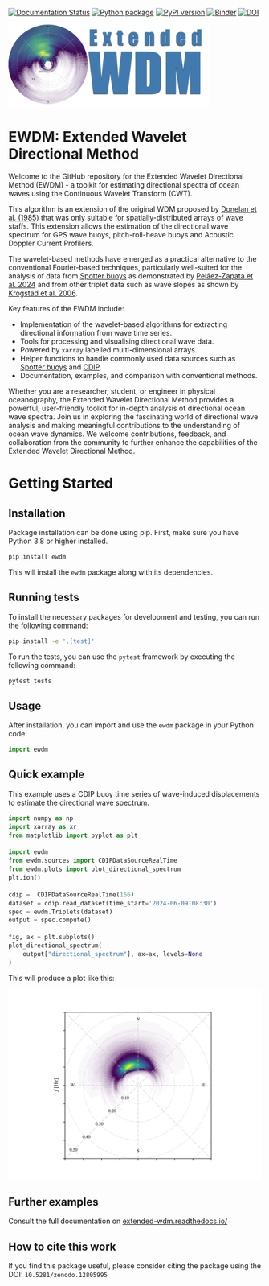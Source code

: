 [![Documentation Status](https://readthedocs.org/projects/extended-wdm/badge/?version=latest)](https://extended-wdm.readthedocs.io/en/latest/?badge=latest)
[![Python package](https://github.com/dspelaez/extended-wdm/actions/workflows/python-package.yml/badge.svg)](https://github.com/dspelaez/extended-wdm/actions/workflows/python-package.yml)
[![PyPI version](https://badge.fury.io/py/ewdm.svg)](https://badge.fury.io/py/ewdm)
[![Binder](https://mybinder.org/badge_logo.svg)](https://mybinder.org/v2/gh/dspelaez/extended-wdm/HEAD?labpath=notebooks)
[![DOI](https://zenodo.org/badge/819790869.svg)](https://zenodo.org/doi/10.5281/zenodo.12805994)

<img src="https://raw.githubusercontent.com/dspelaez/extended-wdm/main/docs/_static/logo.png" width="400">

# EWDM: Extended Wavelet Directional Method

Welcome to the GitHub repository for the Extended Wavelet Directional Method
(EWDM) - a toolkit for estimating directional spectra of ocean waves using the
Continuous Wavelet Transform (CWT).

This algorithm is an extension of the original WDM proposed by [Donelan et al.
(1985)](10.1175/1520-0485(1996)026<1901:naotdp>2.0.co;2) that was only suitable
for spatially-distributed arrays of wave staffs. This extension allows the
estimation of the directional wave spectrum for GPS wave buoys, pitch-roll-heave
buoys and Acoustic Doppler Current Profilers.

The wavelet-based methods have emerged as a practical alternative to the
conventional Fourier-based techniques, particularly well-suited for the analysis
of data from [Spotter buoys](https://www.sofarocean.com/products/spotter) as
demonstrated by [Peláez-Zapata et al.
2024](https://doi.org/10.1175/JTECH-D-23-0058.1) and from other triplet data
such as wave slopes as shown by [Krogstad et al.
2006](https://onepetro.org/IJOPE/article-abstract/28936/Wavelet-And-Local-Directional-Analysis-of-Ocean?redirectedFrom=fulltext).

Key features of the EWDM include:

* Implementation of the wavelet-based algorithms for extracting directional
  information from wave time series.
* Tools for processing and visualising directional wave data.
* Powered by `xarray` labelled multi-dimensional arrays.
* Helper functions to handle commonly used data sources such as 
  [Spotter buoys](https://www.sofarocean.com/products/spotter) and
  [CDIP](https://cdip.ucsd.edu/).
* Documentation, examples, and comparison with conventional methods.


Whether you are a researcher, student, or engineer in physical oceanography, the
Extended Wavelet Directional Method provides a powerful, user-friendly toolkit
for in-depth analysis of directional ocean wave spectra. Join us in exploring
the fascinating world of directional wave analysis and making meaningful
contributions to the understanding of ocean wave dynamics. We welcome
contributions, feedback, and collaboration from the community to further enhance
the capabilities of the Extended Wavelet Directional Method.

# Getting Started

## Installation

Package installation can be done using pip. First, make sure you have Python 3.8
or higher installed.

```bash
pip install ewdm
```

This will install the `ewdm` package along with its dependencies.

## Running tests

To install the necessary packages for development and testing, you can run the
following command:

```bash
pip install -e '.[test]'
```

To run the tests, you can use the `pytest` framework by executing the following
command:

```bash
pytest tests
```


## Usage

After installation, you can import and use the `ewdm` package in your Python
code:


```python
import ewdm
```

## Quick example

This example uses a CDIP buoy time series of wave-induced displacements to
estimate the directional wave spectrum.

```python
import numpy as np
import xarray as xr
from matplotlib import pyplot as plt

import ewdm
from ewdm.sources import CDIPDataSourceRealTime
from ewdm.plots import plot_directional_spectrum
plt.ion()

cdip =  CDIPDataSourceRealTime(166)
dataset = cdip.read_dataset(time_start='2024-06-09T08:30')
spec = ewdm.Triplets(dataset)
output = spec.compute()

fig, ax = plt.subplots()
plot_directional_spectrum(
    output["directional_spectrum"], ax=ax, levels=None
)
```

This will produce a plot like this:

<img src="notebooks/ewdm-quick-example.png" width="800">


## Further examples

Consult the full documentation on [extended-wdm.readthedocs.io/](extended-wdm.readthedocs.io/)


## How to cite this work

If you find this package useful, please consider citing the package using the
DOI: `10.5281/zenodo.12805995`
